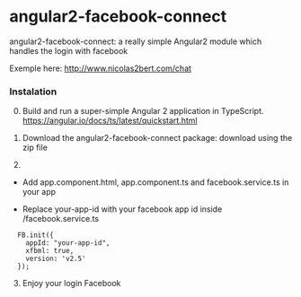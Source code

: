 # angular2-facebook-connect

angular2-facebook-connect: 
a really simple Angular2 module which handles the login with facebook

Exemple here: http://www.nicolas2bert.com/chat

### Instalation

0) Build and run a super-simple Angular 2 application in TypeScript. https://angular.io/docs/ts/latest/quickstart.html

1) Download the angular2-facebook-connect package: download using the zip file 

2)

- Add app.component.html, app.component.ts and facebook.service.ts in your app 

- Replace your-app-id with your facebook app id inside /facebook.service.ts

```
  FB.init({
    appId: "your-app-id",
    xfbml: true,
    version: 'v2.5'
  });

```


3) Enjoy your login Facebook
